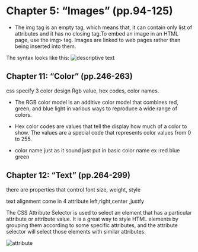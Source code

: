 # Chapter 5: “Images” (pp.94-125)
- The img tag is an empty tag, which means that, it can contain only list of attributes and it has no closing tag.To embed an image in an HTML page, use the img> tag. Images are linked to web pages rather than being inserted into them.

The syntax looks like this: <img src="URL" alt="descriptive text">

## Chapter 11: “Color” (pp.246-263)
css specify 3 color design Rgb value, hex codes, color names.

- The RGB color model is an additive color model that combines red, green, and blue light in various ways to reproduce a wide range of colors.

- Hex color codes are values that tell the display how much of a color to show. The values are a special code that represents color values from 0 to 255.

- color name just as it sound just put in basic color name ex :red blue green 





## Chapter 12: “Text” (pp.264-299)

there are properties that control font size, weight, style 

text alignment come in 4 attribute left,right,center ,justfy

The CSS Attribute Selector is used to select an element that has a particular attribute or attribute value. It is a great way to style HTML elements by grouping them according to some specific attributes, and the attribute selector will select those elements with similar attributes.

![attribute](https://image.slidesharecdn.com/webd162week06cp-150928040338-lva1-app6892/95/specificity-and-css-selectors-7-638.jpg?cb=1443413432)